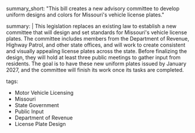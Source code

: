 summary_short: "This bill creates a new advisory committee to develop uniform designs and colors for Missouri's vehicle license plates."

summary: |
  This legislation replaces an existing law to establish a new committee that will design and set standards for Missouri's vehicle license plates. The committee includes members from the Department of Revenue, Highway Patrol, and other state offices, and will work to create consistent and visually appealing license plates across the state. Before finalizing the design, they will hold at least three public meetings to gather input from residents. The goal is to have these new uniform plates issued by January 2027, and the committee will finish its work once its tasks are completed.

tags:
  - Motor Vehicle Licensing
  - Missouri
  - State Government
  - Public Input
  - Department of Revenue
  - License Plate Design
